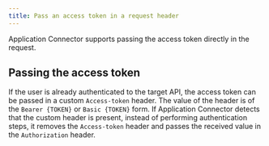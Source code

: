 ```yaml
---
title: Pass an access token in a request header
---
```

<!-- TODO: verify -->

Application Connector supports passing the access token directly in the request.

## Passing the access token

If the user is already authenticated to the target API, the access token can be passed in a custom `Access-token` header. The value of the header is of the `Bearer {TOKEN}` or `Basic {TOKEN}` form. If Application Connector detects that the custom header is present, instead of performing authentication steps, it removes the `Access-token` header and passes the received value in the `Authorization` header.